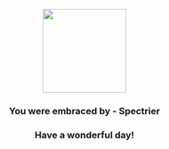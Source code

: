 <p align="center">
    <img src="https://raw.githubusercontent.com/PokeAPI/sprites/master/sprites/pokemon/897.png" width="150" height="150">
</p>
<h3 align="center">You were embraced by - <b>Spectrier</b></h3>
<h3 align="center">Have a wonderful day!</h3>
